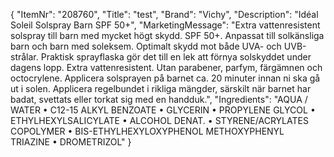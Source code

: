{
  "ItemNr": "208760",
  "Title": "test",
  "Brand": "Vichy",
  "Description": "Idéal Soleil Solspray Barn SPF 50+",
  "MarketingMessage": "Extra vattenresistent solspray till barn med mycket högt skydd. SPF 50+. Anpassat till solkänsliga barn och barn med soleksem. Optimalt skydd mot både UVA- och UVB-strålar. Praktisk sprayflaska gör det till en lek att förnya solskyddet under dagens lopp. Extra vattenresistent. Utan parabener, parfym, färgämnen och octocrylene. Applicera solsprayen på barnet ca. 20 minuter innan ni ska gå ut i solen. Applicera regelbundet i rikliga mängder, särskilt när barnet har badat, svettats eller torkat sig med en handduk.",
  "Ingredients": "AQUA / WATER • C12-15 ALKYL BENZOATE • GLYCERIN • PROPYLENE GLYCOL • ETHYLHEXYLSALICYLATE • ALCOHOL DENAT. • STYRENE/ACRYLATES COPOLYMER • BIS-ETHYLHEXYLOXYPHENOL METHOXYPHENYL TRIAZINE • DROMETRIZOL"
}